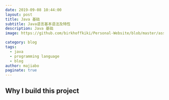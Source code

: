 ```yaml
---
date: 2019-09-08 10:44:00
layout: post
title: Java 基础
subtitle: Java语言基本语法及特性
description: Java 基础
image: https://github.com/birkhoffkiki/Personal-Website/blob/master/assets/img/post_imgs/2019-09-16-01-cat.jpg?raw=true

category: blog
tags:
  - java
  - programming language
  - blog
author: majiabo
paginate: true
---
```




## Why I build this project
